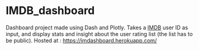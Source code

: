 # IMDB_dashboard
Dashboard project made using Dash and Plotly. Takes a [IMDB](https://www.imdb.com/) user ID as input, and display stats and insight about the user rating list (the list has to be public).
Hosted at : https://imdashboard.herokuapp.com/
